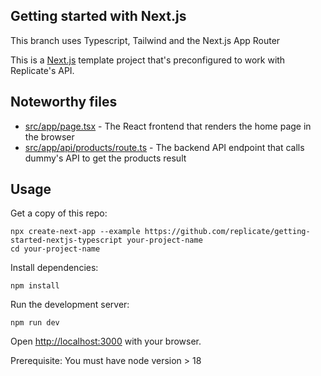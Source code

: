 ## Getting started with Next.js

This branch uses Typescript, Tailwind and the Next.js App Router

This is a [Next.js](https://nextjs.org/) template project that's preconfigured to work with Replicate's API.

## Noteworthy files

- [src/app/page.tsx](src/app/page.tsx) - The React frontend that renders the home page in the browser
- [src/app/api/products/route.ts](src/app/api/products/route.ts) - The backend API endpoint that calls dummy's API to get the products result

## Usage

Get a copy of this repo:
```console
npx create-next-app --example https://github.com/replicate/getting-started-nextjs-typescript your-project-name
cd your-project-name
```

Install dependencies:

```console
npm install
```

Run the development server:

```console
npm run dev
```

Open [http://localhost:3000](http://localhost:3000) with your browser.

Prerequisite:
You must have node version > 18
